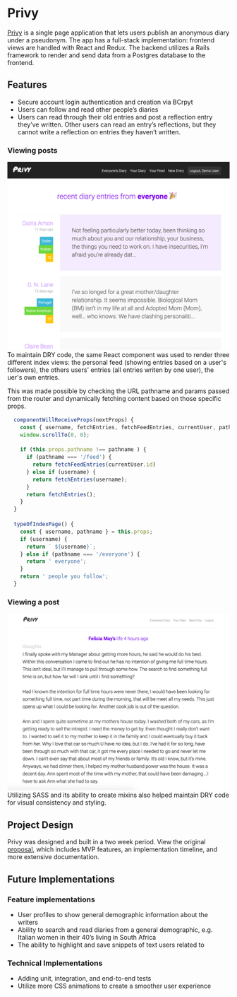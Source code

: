 # Privy 
[Privy][live-link] is a single page application that lets users publish an anonymous diary under a pseudonym.  The app has a full-stack implementation: frontend views are handled with React and Redux. The backend utilizes a Rails framework to render and send data from a Postgres database to the frontend.


## Features
  * Secure account login authentication and creation via BCrpyt
  * Users can follow and read other people’s diaries
  * Users can read through their old entries and post a reflection entry they’ve written. Other users can read an entry’s reflections, but they cannot write a reflection on entries they haven’t written. 

 ### Viewing posts
  ![Privy entry index](docs/images/privy.png)
To maintain DRY code, the same React component was used to render three different index views: the personal feed (showing entries based on a user's followers), the others users' entries (all entries writen by one user), the uer's own entries.

This was made possible by checking the URL pathname and params passed from the router and dynamically fetching content based on those specific props. 
```js
  componentWillReceiveProps(nextProps) {
    const { username, fetchEntries, fetchFeedEntries, currentUser, pathname } = nextProps;
    window.scrollTo(0, 0);

    if (this.props.pathname !== pathname ) {
      if (pathname === '/feed') {
        return fetchFeedEntries(currentUser.id) 
      } else if (username) {
        return fetchEntries(username);
      }
      return fetchEntries();
    }
  }

  typeOfIndexPage() {
    const { username, pathname } = this.props; 
    if (username) {
      return ` ${username}`;
    } else if (pathname === '/everyone') {
      return ' everyone';
    } 
    return ' people you follow';
  }
``` 

 ### Viewing a post
  ![Privy entry edit form](docs/images/privy_entry_show.png)
Utilizing SASS and its ability to create mixins also helped maintain DRY code for visual consistency and styling.  

## Project Design
Privy was designed and built in a two week period. View the original [proposal][dev-readme], which includes MVP features, an implementation timeline, and more extensive documentation.

## Future Implementations
### Feature implementations
  * User profiles to show general demographic information about the writers
  * Ability to search and read diaries from a general demographic, e.g. Italian women in their 40’s living in South Africa
  * The ability to highlight and save snippets of text users related to

### Technical Implementations
  * Adding unit, integration, and end-to-end tests
  * Utilize more CSS animations to create a smoother user experience

  [live-link]: https://privy-journal.herokuapp.com
  [dev-readme]: docs/README.md